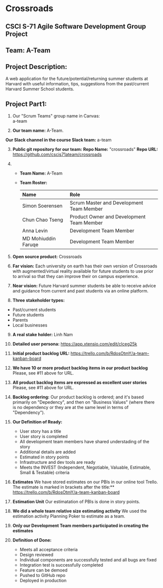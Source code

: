 # Crossroads
## CSCI S-71 Agile Software Development Group Project
## Team: **A-Team**
## Project Description: 
A web application for the future/potential/returning summer students at Harvard with useful information, tips, suggestions from the past/current Harvard Summer School students.


## Project Part1:
1. Our "Scrum Teams" group name in Canvas:  
a-team

2. **Our team name:** 
A-Team. 

**Our Slack channel in the course Slack team:** 
a-team

3. **Public git repository for our team:** 
**Repo Name:** "crossroads" 
**Repo URL:** https://github.com/cscis71ateam/crossroads 

4.  
    * **Team Name:** A-Team
    * **Team Roster:**
    
        | Name                  |  Role                                        |
        | :---------------------|  :-------------------------------------------|
        | Simon Soerensen       |  Scrum Master and Development Team Member    |
        | Chun Chao Tseng       |  Product Owner and Development Team Member   |
        | Anna Levin            |  Development Team Member                     |
        | MD Mohiuddin Faruqe   |  Development Team Member                     |

5. **Open source product:** 
Crossroads

6. **Far vision:** 
Each university on earth has their own version of Crossroads with augmented/virtual reality available for future students to use prior to arrival so that they can improve their on campus experience.

7. **Near vision:** 
Future Harvard summer students be able to receive advice and guidance from current and past students via an online platform.

8. **Three stakeholder types:** 
* Past/current students 
* Future students 
* Parents 
* Local businesses

9. **A real stake holder:** 
Linh Nam

10. **Detailed user persona:** 
https://app.xtensio.com/edit/clceg25k

11. **Initial product backlog URL:** 
https://trello.com/b/RdosOtmY/a-team-kanban-board
 
12. **We have 10 or more product backlog items in our product backlog** 
Please, see #11 above for URL.

13. **All product backlog items are expressed as excellent user stories** 
Please, see #11 above for URL.

14. **Backlog ordering:**
Our product backlog is ordered; and it's based primarily on "Depedency", and then on "Business Values" (where there is no dependency or they are at the same level in terms of "Dependency"). 

15. **Our Definition of Ready:** 
    * User story has a title 
    * User story is completed 
    * All development team members have shared understading of the story
    * Additional details are added 
    * Estimated in story points 
    * Infrastructure and dev tools are ready
    * Meets the INVEST (Independent, Negotiable, Valuable, Estimable, Small & Testable) criteria
	
16. **Estimates**
We have stored estimates on our PBIs in our online tool Trello. The estimate is marked in brackets after the title:** 
https://trello.com/b/RdosOtmY/a-team-kanban-board

17. **Estimation Unit**
Our estimatation of PBIs is done in story points.

18. **We did a whole team relative size estimating activity** 
We used the estimation activity Planning Poker to estimate as a team.

18. **Only our Development Team members participated in creating the estimates** 
20. **Definition of Done:**
    * Meets all acceptance criteria
    * Design reviewed
    * Individual components are successfully tested and all bugs are fixed
    * Integration test is successfully completed
    * Feature can be demoed
    * Pushed to GitHub repo
    * Deployed in production
